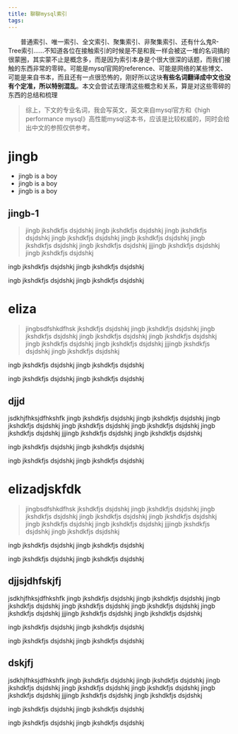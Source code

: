 ```yaml
---
title: 聊聊mysql索引
tags:
---
```


　　普通索引、唯一索引、全文索引、聚集索引、非聚集索引、还有什么鬼R-Tree索引……不知道各位在接触索引的时候是不是和我一样会被这一堆的名词搞的很蒙圈，其实蒙不止是概念多，而是因为索引本身是个很大很深的话题，而我们接触的东西非常的零碎。可能是mysql官网的reference、可能是网络的某些博文、可能是来自书本，而且还有一点很恐怖的，刚好所以这块**有些名词翻译成中文也没有个定准，所以特别混乱**。本文会尝试去理清这些概念和关系，算是对这些零碎的东西的总结和梳理<!--more-->

> 综上，下文的专业名词，我会写英文，英文来自mysql官方和《high performance mysql》高性能mysql这本书，应该是比较权威的，同时会给出中文的参照仅供参考。

# jingb
* jingb is a boy
* jingb is a boy
* jingb is a boy

## jingb-1
> jingb jkshdkfjs  dsjdshkj
jingb jkshdkfjs  dsjdshkj
jingb jkshdkfjs  dsjdshkj
jingb jkshdkfjs  dsjdshkj
jingb jkshdkfjs  dsjdshkj
jingb jkshdkfjs  dsjdshkj
jingb jkshdkfjs  dsjdshkj
jjjingb jkshdkfjs  dsjdshkj
jingb jkshdkfjs  dsjdshkj

ingb jkshdkfjs  dsjdshkj
jingb jkshdkfjs  dsjdshkj

ingb jkshdkfjs  dsjdshkj
jingb jkshdkfjs  dsjdshkj




# eliza
> jingbsdfshkdfhsk jkshdkfjs  dsjdshkj
jingb jkshdkfjs  dsjdshkj
jingb jkshdkfjs  dsjdshkj
jingb jkshdkfjs  dsjdshkj
jingb jkshdkfjs  dsjdshkj
jingb jkshdkfjs  dsjdshkj
jingb jkshdkfjs  dsjdshkj
jjjingb jkshdkfjs  dsjdshkj
jingb jkshdkfjs  dsjdshkj

ingb jkshdkfjs  dsjdshkj
jingb jkshdkfjs  dsjdshkj

ingb jkshdkfjs  dsjdshkj
jingb jkshdkfjs  dsjdshkj


## djjd
jsdkhjfhksjdfhkshfk
jingb jkshdkfjs  dsjdshkj
jingb jkshdkfjs  dsjdshkj
jingb jkshdkfjs  dsjdshkj
jingb jkshdkfjs  dsjdshkj
jingb jkshdkfjs  dsjdshkj
jingb jkshdkfjs  dsjdshkj
jjjingb jkshdkfjs  dsjdshkj
jingb jkshdkfjs  dsjdshkj

ingb jkshdkfjs  dsjdshkj
jingb jkshdkfjs  dsjdshkj

ingb jkshdkfjs  dsjdshkj
jingb jkshdkfjs  dsjdshkj


# elizadjskfdk
> jingbsdfshkdfhsk jkshdkfjs  dsjdshkj
jingb jkshdkfjs  dsjdshkj
jingb jkshdkfjs  dsjdshkj
jingb jkshdkfjs  dsjdshkj
jingb jkshdkfjs  dsjdshkj
jingb jkshdkfjs  dsjdshkj
jingb jkshdkfjs  dsjdshkj
jjjingb jkshdkfjs  dsjdshkj
jingb jkshdkfjs  dsjdshkj

ingb jkshdkfjs  dsjdshkj
jingb jkshdkfjs  dsjdshkj

ingb jkshdkfjs  dsjdshkj
jingb jkshdkfjs  dsjdshkj


## djjsjdhfskjfj
jsdkhjfhksjdfhkshfk
jingb jkshdkfjs  dsjdshkj
jingb jkshdkfjs  dsjdshkj
jingb jkshdkfjs  dsjdshkj
jingb jkshdkfjs  dsjdshkj
jingb jkshdkfjs  dsjdshkj
jingb jkshdkfjs  dsjdshkj
jjjingb jkshdkfjs  dsjdshkj
jingb jkshdkfjs  dsjdshkj

ingb jkshdkfjs  dsjdshkj
jingb jkshdkfjs  dsjdshkj

ingb jkshdkfjs  dsjdshkj
jingb jkshdkfjs  dsjdshkj


## dskjfj
jsdkhjfhksjdfhkshfk
jingb jkshdkfjs  dsjdshkj
jingb jkshdkfjs  dsjdshkj
jingb jkshdkfjs  dsjdshkj
jingb jkshdkfjs  dsjdshkj
jingb jkshdkfjs  dsjdshkj
jingb jkshdkfjs  dsjdshkj
jjjingb jkshdkfjs  dsjdshkj
jingb jkshdkfjs  dsjdshkj

ingb jkshdkfjs  dsjdshkj
jingb jkshdkfjs  dsjdshkj

ingb jkshdkfjs  dsjdshkj
jingb jkshdkfjs  dsjdshkj


